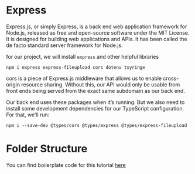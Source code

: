 # Express

Express.js, or simply Express, is a back end web application framework for Node.js, released as free and open-source software under the MIT License. It is designed for building web applications and APIs. It has been called the de facto standard server framework for Node.js.

for our project, we will install `express` and other helpful libraries

```
npm i express express-fileupload cors dotenv tsyringe
```

cors is a piece of Express.js middleware that allows us to enable cross-origin resource sharing. Without this, our API would only be usable from front ends being served from the exact same subdomain as our back end.

Our back end uses these packages when it’s running. But we also need to install some development dependencies for our TypeScript configuration. For that, we’ll run:

```
npm i --save-dev @types/cors @types/express @types/express-fileupload
```

# Folder Structure

You can find boilerplate code for this tutorial [here](https://github.com/Gambitier/typescript-node-express-boilerplate)
